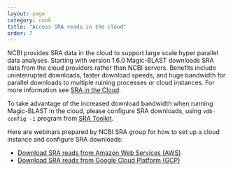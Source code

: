 ```yaml
---
layout: page
category: cook
title: "Access SRA reads in the cloud"
order: 7
---
```


NCBI provides SRA data in the cloud to support large scale hyper parallel data analyses. Starting with version 1.6.0 Magic-BLAST downloads SRA data from the cloud providers rather than NCBI servers. Benefits include uninterrupted downloads, faster download speeds, and huge bandwidth for parallel downloads to multiple ruining processes or cloud instances. For more information see [SRA in the Cloud](https://www.ncbi.nlm.nih.gov/sra/docs/sra-cloud).

To take advantage of the increased download bandwidth when running Magic-BLAST in the cloud, please configure SRA downloads, using ```vdb-config -i``` program from [SRA Toolkit](https://github.com/ncbi/sra-tools).

Here are webinars prepared by NCBI SRA group for how to set up a cloud instance and configure SRA downloads:
* [Download SRA reads from Amazon Web Services (AWS)](https://youtu.be/rjjrHnZfymU?list=PLH-TjWpFfWrt5MNqU7Jvsk73QefO3ADwD)
* [Download SRA reads from Google Cloud Platform (GCP)](https://youtu.be/RNmBINl0bxc?list=PLH-TjWpFfWrt5MNqU7Jvsk73QefO3ADwD)
